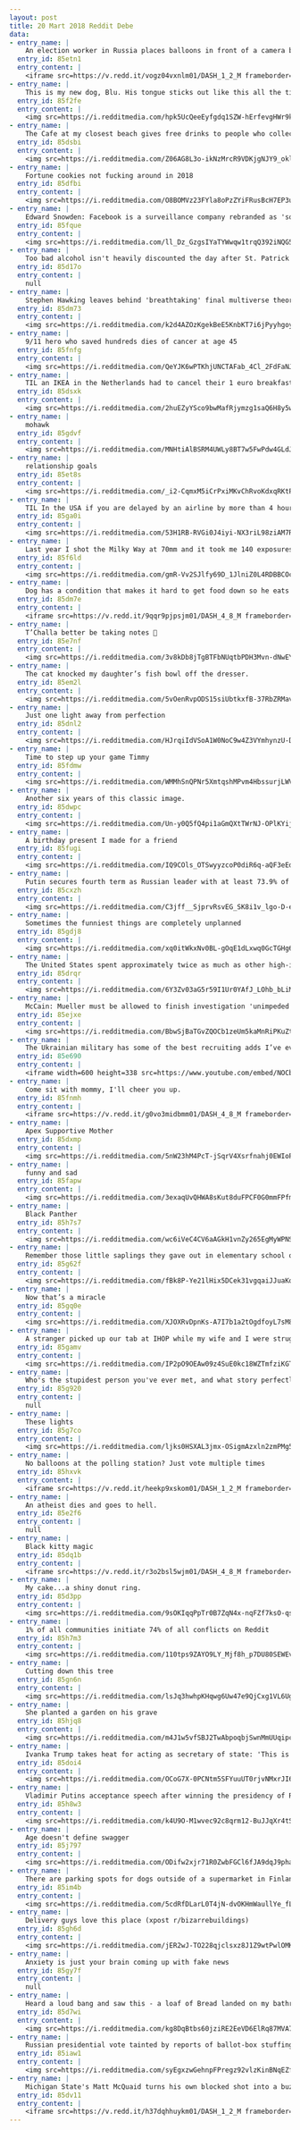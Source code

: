 ```yaml
---
layout: post
title: 20 Mart 2018 Reddit Debe
data:
- entry_name: |
    An election worker in Russia places balloons in front of a camera before they begin ballot counting.
  entry_id: 85etn1
  entry_content: |
    <iframe src=https://v.redd.it/vogz04vxnlm01/DASH_1_2_M frameborder=0></iframe>
- entry_name: |
    This is my new dog, Blu. His tongue sticks out like this all the time.
  entry_id: 85f2fe
  entry_content: |
    <img src=https://i.redditmedia.com/hpk5UcQeeEyfgdq1SZW-hErfevgHWr9kKX-meLoohI0.jpg?fm=jpg&s=23ad0a7d60ddb66ae457350db7f9452f frameborder=0>
- entry_name: |
    The Cafe at my closest beach gives free drinks to people who collect a bucket of litter from the beach
  entry_id: 85dsbi
  entry_content: |
    <img src=https://i.redditmedia.com/Z06AG8L3o-ikNzMrcR9VDKjgNJY9_oklDV3SgvG4eiU.jpg?fm=jpg&s=7199c09ab7a067b4affcaefa76393340 frameborder=0>
- entry_name: |
    Fortune cookies not fucking around in 2018
  entry_id: 85dfbi
  entry_content: |
    <img src=https://i.redditmedia.com/O8BOMVz23FYla8oPzZYiFRusBcH7EP3u5N8oM4raP-Q.jpg?fm=jpg&s=5f2db758dee49b01ef973fac78fe6175 frameborder=0>
- entry_name: |
    Edward Snowden: Facebook is a surveillance company rebranded as 'social media'
  entry_id: 85fque
  entry_content: |
    <img src=https://i.redditmedia.com/ll_Dz_GzgsIYaTYWwqw1trqQ392iNQG5TiHK1-zxL5M.jpg?fm=jpg&s=ee4bb943eb2ba9930a4b3d4aa74d444e frameborder=0>
- entry_name: |
    Too bad alcohol isn't heavily discounted the day after St. Patrick's Day the way candy is after Valentine's Day.
  entry_id: 85d17o
  entry_content: |
    null
- entry_name: |
    Stephen Hawking leaves behind 'breathtaking' final multiverse theory - A final theory explaining how mankind might detect parallel universes was completed by Stephen Hawking shortly before he died, it has emerged.
  entry_id: 85dm73
  entry_content: |
    <img src=https://i.redditmedia.com/k2d4AZOzKgekBeE5KnbKT7i6jPyyhgoy-DnW8aQwZJ4.jpg?fm=jpg&s=f743c1653df00a28b7634680c8c5bbae frameborder=0>
- entry_name: |
    9/11 hero who saved hundreds dies of cancer at age 45
  entry_id: 85fnfg
  entry_content: |
    <img src=https://i.redditmedia.com/QeYJK6wPTKhjUNCTAFab_4Cl_2FdFaNJwpZMoWxgIhY.jpg?fm=jpg&s=d95f442d58aeba47c24565a5fe86c010 frameborder=0>
- entry_name: |
    TIL an IKEA in the Netherlands had to cancel their 1 euro breakfast special because it attracted too many customers and caused traffic jams on the highway.
  entry_id: 85dsxk
  entry_content: |
    <img src=https://i.redditmedia.com/2huEZyYSco9bwMafRjymzg1saQ6H8y5wHh2unxpirqA.jpg?fm=jpg&s=3db269b0562ba686e32b9172f7eada42 frameborder=0>
- entry_name: |
    mohawk
  entry_id: 85gdvf
  entry_content: |
    <img src=https://i.redditmedia.com/MNHtiAlBSRM4UWLy8BT7w5FwPdw4GLdJZpWT1Q_rp-M.jpg?fm=jpg&s=deac059beed67c18e94d51b154a42fcd frameborder=0>
- entry_name: |
    relationship goals
  entry_id: 85et8s
  entry_content: |
    <img src=https://i.redditmedia.com/_i2-CqmxM5iCrPxiMKvChRvoKdxqRKtPp3nDECQCWnE.jpg?fm=jpg&s=e5374b84adb02aaceb56561fc8a5e035 frameborder=0>
- entry_name: |
    TIL In the USA if you are delayed by an airline by more than 4 hours for actions within their control (overbooking) you are entitled to 4x the face vale of the ticket capped at $1300.
  entry_id: 85ga0i
  entry_content: |
    <img src=https://i.redditmedia.com/53H1RB-RVGi0J4iyi-NX3riL98ziAM7RH0kjTx4CCWE.jpg?fm=jpg&s=f7aa7676c24ac452dae34990604dd2d1 frameborder=0>
- entry_name: |
    Last year I shot the Milky Way at 70mm and it took me 140 exposures to complete this image. I was about a 1/4 mile away from the lighthouse
  entry_id: 85f6ld
  entry_content: |
    <img src=https://i.redditmedia.com/gmR-Vv2SJlfy69D_1JlniZ0L4RDBBCOc4Ie5vmZ5QxA.jpg?fm=jpg&s=44f63ce6f28762c5443569d6a45f4e08 frameborder=0>
- entry_name: |
    Dog has a condition that makes it hard to get food down so he eats in a special high chair.
  entry_id: 85dm7e
  entry_content: |
    <iframe src=https://v.redd.it/9qqr9pjpsjm01/DASH_4_8_M frameborder=0></iframe>
- entry_name: |
    T’Challa better be taking notes 📝
  entry_id: 85e7nf
  entry_content: |
    <img src=https://i.redditmedia.com/3v8kDb8jTgBTFbNUqtbPDH3Mvn-dNwEYppcAqyQQEQ0.jpg?fm=jpg&s=b1c27cf7613e4fe209ba86761d88932a frameborder=0>
- entry_name: |
    The cat knocked my daughter’s fish bowl off the dresser.
  entry_id: 85em2l
  entry_content: |
    <img src=https://i.redditmedia.com/5vOenRvpODS15siUbtkxfB-37RbZRMavuBcD63ApBbU.jpg?fm=jpg&s=77534fd891a7f693056e10e11038e72e frameborder=0>
- entry_name: |
    Just one light away from perfection
  entry_id: 85dnl2
  entry_content: |
    <img src=https://i.redditmedia.com/HJrqiIdVSoA1W0NoC9w4Z3VYmhynzU-DJK9dra6ihv8.jpg?fm=jpg&s=c8b9cc657935e3c713f84511c39d33ca frameborder=0>
- entry_name: |
    Time to step up your game Timmy
  entry_id: 85fdmw
  entry_content: |
    <img src=https://i.redditmedia.com/WMMhSnQPNr5XmtqshMPvm4HbssurjLWV53N-JXjTWvk.jpg?fm=jpg&s=3929b9a681918979c7eb1f5e577f2293 frameborder=0>
- entry_name: |
    Another six years of this classic image.
  entry_id: 85dwpc
  entry_content: |
    <img src=https://i.redditmedia.com/Un-y0Q5fQ4pi1aGmQXtTWrNJ-OPlKYijiI50Zd3m1EE.jpg?fm=jpg&s=30a2fca068b64ee52af659be94397e78 frameborder=0>
- entry_name: |
    A birthday present I made for a friend
  entry_id: 85fugi
  entry_content: |
    <img src=https://i.redditmedia.com/IQ9COls_OTSwyyzcoP0diR6q-aQF3eEdPgEDcKVLCQc.jpg?fm=jpg&s=a5b7c90c2914c7b3799a10de33db6e0a frameborder=0>
- entry_name: |
    Putin secures fourth term as Russian leader with at least 73.9% of vote, exit polls say - a bigger win than in 2012
  entry_id: 85cxzh
  entry_content: |
    <img src=https://i.redditmedia.com/C3jff__SjprvRsvEG_SK8i1v_lgo-D-ehYJYwZkUJPg.jpg?fm=jpg&s=3dc1333fde971547110cfd4f0f07b56d frameborder=0>
- entry_name: |
    Sometimes the funniest things are completely unplanned
  entry_id: 85gdj8
  entry_content: |
    <img src=https://i.redditmedia.com/xq0itWkxNv0BL-gOqE1dLxwq0GcTGHg6_DNiYBAwinU.png?fm=jpg&s=13001975dc11af9f013ab5468007fe62 frameborder=0>
- entry_name: |
    The United States spent approximately twice as much as other high-income countries on medical care, yet utilization rates were largely similar to those in other nations. Prices of labor and goods, including pharmaceuticals and devices, and administrative costs appeared to be main drivers - JAMA
  entry_id: 85drqr
  entry_content: |
    <img src=https://i.redditmedia.com/6Y3Zv03aG5r59I1Ur0YAfJ_LOhb_bLiMP0D-ySGY_wY.jpg?fm=jpg&s=3bd12266dd58f0fbb5abf760ea56e683 frameborder=0>
- entry_name: |
    McCain: Mueller must be allowed to finish investigation 'unimpeded'
  entry_id: 85ejxe
  entry_content: |
    <img src=https://i.redditmedia.com/BbwSjBaTGvZQOCb1zeUm5kaMnRiPKuZteGshrxi41wU.jpg?fm=jpg&s=6d0c1f50db64a847cefd179cd8f78fe8 frameborder=0>
- entry_name: |
    The Ukrainian military has some of the best recruiting adds I’ve ever seen
  entry_id: 85e690
  entry_content: |
    <iframe width=600 height=338 src=https://www.youtube.com/embed/NOCbW1hc6Ng?feature=oembed&enablejsapi=1&enablejsapi=1&enablejsapi=1 frameborder=0 allow=autoplay; encrypted-media allowfullscreen></iframe>
- entry_name: |
    Come sit with mommy, I'll cheer you up.
  entry_id: 85fnmh
  entry_content: |
    <iframe src=https://v.redd.it/g0vo3midbmm01/DASH_4_8_M frameborder=0></iframe>
- entry_name: |
    Apex Supportive Mother
  entry_id: 85dxmp
  entry_content: |
    <img src=https://i.redditmedia.com/5nW23hM4PcT-jSqrV4Xsrfnahj0EWIoPQXbai7VMqnk.jpg?fm=jpg&s=ab89fafb0abe4eec7cb840fc5ca9e3fc frameborder=0>
- entry_name: |
    funny and sad
  entry_id: 85fapw
  entry_content: |
    <img src=https://i.redditmedia.com/3exaqUvQHWA8sKut8duFPCF0G0mmFPfm0XAHMTU-mzo.jpg?fm=jpg&s=99cc5935b18c5c6c4b7b1d5937bb58fb frameborder=0>
- entry_name: |
    Black Panther
  entry_id: 85h7s7
  entry_content: |
    <img src=https://i.redditmedia.com/wc6iVeC4CV6aAGkH1vnZy265EgMyWPNSD20pNT73xZw.jpg?fm=jpg&s=bb901ba3e7d874f7dd3214ea192a587d frameborder=0>
- entry_name: |
    Remember those little saplings they gave out in elementary school on earth day? Here is mine, 20 years later.
  entry_id: 85g62f
  entry_content: |
    <img src=https://i.redditmedia.com/fBk8P-Ye21lHix5DCek31vgqaiJJuaKoTaiffh7f89s.jpg?fm=jpg&s=712422cceb26531f3ca15e9ea7590ece frameborder=0>
- entry_name: |
    Now that’s a miracle
  entry_id: 85gq0e
  entry_content: |
    <img src=https://i.redditmedia.com/XJOXRvDpnKs-A7I7b1a2tOgdfoyL7sM80ufcCav671I.jpg?fm=jpg&s=095d7cfbf9e6a14d57f17f1c3d5ed76d frameborder=0>
- entry_name: |
    A stranger picked up our tab at IHOP while my wife and I were struggling to keep our twin babies calm. We cried.
  entry_id: 85gamv
  entry_content: |
    <img src=https://i.redditmedia.com/IP2pO9OEAw09z4SuE0kc18WZTmfziKGTtxD0XCaQMxA.jpg?fm=jpg&s=63a9d5eaa8a2f58266a55c3818e4d6a8 frameborder=0>
- entry_name: |
    Who's the stupidest person you've ever met, and what story perfectly sums up their stupidity?
  entry_id: 85g920
  entry_content: |
    null
- entry_name: |
    These lights
  entry_id: 85g7co
  entry_content: |
    <img src=https://i.redditmedia.com/ljks0HSXAL3jmx-OSigmAzxln2zmPMg5dEFwp-5j_AE.jpg?fm=jpg&s=a79c5bfe9f4a600a00a70a56b8373aab frameborder=0>
- entry_name: |
    No balloons at the polling station? Just vote multiple times
  entry_id: 85hxvk
  entry_content: |
    <iframe src=https://v.redd.it/heekp9xskom01/DASH_1_2_M frameborder=0></iframe>
- entry_name: |
    An atheist dies and goes to hell.
  entry_id: 85e2f6
  entry_content: |
    null
- entry_name: |
    Black kitty magic
  entry_id: 85dq1b
  entry_content: |
    <iframe src=https://v.redd.it/r3o2bsl5wjm01/DASH_4_8_M frameborder=0></iframe>
- entry_name: |
    My cake...a shiny donut ring.
  entry_id: 85d3pp
  entry_content: |
    <img src=https://i.redditmedia.com/9sOKIqqPpTr0B7ZqN4x-nqFZf7ksO-qsyOG0pii9-jc.jpg?fm=jpg&s=4de0947034ad28e42f624cd94b6df342 frameborder=0>
- entry_name: |
    1% of all communities initiate 74% of all conflicts on Reddit
  entry_id: 85h7m3
  entry_content: |
    <img src=https://i.redditmedia.com/110tps9ZAYO9LY_Mjf8h_p7DU80SEWEv5_2LE0s5ndw.jpg?fm=jpg&s=872a7eda2f24f5d1a36ee392a9e989df frameborder=0>
- entry_name: |
    Cutting down this tree
  entry_id: 85gn6n
  entry_content: |
    <img src=https://i.redditmedia.com/lsJq3hwhpKHqwg6Uw47e9QjCxg1VL6UgjUwM3Cy3RrQ.gif?fm=jpg&s=78e9472fc513f17c2d04e0f227f80759 frameborder=0>
- entry_name: |
    She planted a garden on his grave
  entry_id: 85hjq8
  entry_content: |
    <img src=https://i.redditmedia.com/m4J1w5vfSBJ2TwAbpoqbjSwnMmUUqipcOB-s-E82f0I.png?fm=jpg&s=ad6226ade0ad42d9067d4d140aee55c5 frameborder=0>
- entry_name: |
    Ivanka Trump takes heat for acting as secretary of state: 'This is blatant nepotism'
  entry_id: 85doi4
  entry_content: |
    <img src=https://i.redditmedia.com/OCoG7X-0PCNtm5SFYuuUT0rjvNMxrJI6RlgT5-xwXmM.jpg?fm=jpg&s=7541952355241558109f5bfda37fc990 frameborder=0>
- entry_name: |
    Vladimir Putins acceptance speech after winning the presidency of Russia for another term (2018)
  entry_id: 85h8w3
  entry_content: |
    <img src=https://i.redditmedia.com/k4U9O-M1wvec92c8qrm12-BuJJqXr4tSjkxm0h58_M8.jpg?fm=jpg&s=9a622be9d2a0893a7ad5396b09061b7e frameborder=0>
- entry_name: |
    Age doesn't define swagger
  entry_id: 85j797
  entry_content: |
    <img src=https://i.redditmedia.com/ODifw2xjr71R0ZwbFGCl6fJA9dqJ9phaO9C9fbI2ZWo.jpg?fm=jpg&s=be85f4cd81e8173fb6aea16ed68e5c6d frameborder=0>
- entry_name: |
    There are parking spots for dogs outside of a supermarket in Finland
  entry_id: 85im4b
  entry_content: |
    <img src=https://i.redditmedia.com/5cdRfDLarL0T4jN-dvOKHmWaullYe_fLuNCpBp9tbKI.jpg?fm=jpg&s=0b4c3469f514cc1c8177683c7b527550 frameborder=0>
- entry_name: |
    Delivery guys love this place (xpost r/bizarrebuildings)
  entry_id: 85gh6d
  entry_content: |
    <img src=https://i.redditmedia.com/jER2wJ-TO228qjclsxz8J1Z9wtPwlOMKGpe4p-yWhzg.gif?fm=jpg&s=91a5d0824613c557f08bfb9158b86c47 frameborder=0>
- entry_name: |
    Anxiety is just your brain coming up with fake news
  entry_id: 85gy7f
  entry_content: |
    null
- entry_name: |
    Heard a loud bang and saw this - a loaf of Bread landed on my bathroom window WTWTF
  entry_id: 85d7wi
  entry_content: |
    <img src=https://i.redditmedia.com/kg8DqBtbs60jziRE2EeVD6ElRq87MVA7ZQnPSGnYf0M.jpg?fm=jpg&s=0a3228f011ace2e7c6039fd530ad17fe frameborder=0>
- entry_name: |
    Russian presidential vote tainted by reports of ballot-box stuffing
  entry_id: 85iaw1
  entry_content: |
    <img src=https://i.redditmedia.com/syEgxzwGehnpFPregz92vlzKinBNqEZfgFSmVyyUcN8.jpg?fm=jpg&s=7810c8dbd81f895c68f19243abf330f7 frameborder=0>
- entry_name: |
    Michigan State's Matt McQuaid turns his own blocked shot into a buzzer-beating three
  entry_id: 85dv11
  entry_content: |
    <iframe src=https://v.redd.it/h37dqhhuykm01/DASH_1_2_M frameborder=0></iframe>
---
```

